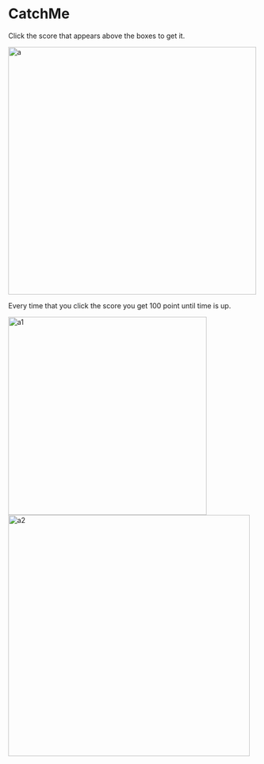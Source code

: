 # CatchMe
Click the score that appears above the boxes to get it.

<img width="500" alt="a" src="https://user-images.githubusercontent.com/75726319/168277241-d3ff9a25-1992-410d-905e-92265df41e8d.PNG">

Every time that you click the score you get 100 point until time is up.

<img width="400" alt="a1" src="https://user-images.githubusercontent.com/75726319/168277572-cc221774-5aa0-41bd-91dc-dc64d9828901.PNG">   <img width="487" alt="a2" src="https://user-images.githubusercontent.com/75726319/168277928-96ee7087-956f-449d-9857-3248c3ce8922.PNG">



